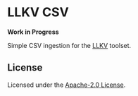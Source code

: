 # LLKV CSV

**Work in Progress**

Simple CSV ingestion for the [LLKV](https://github.com/jzombie/rust-llkv) toolset.

## License

Licensed under the [Apache-2.0 License](../LICENSE).
